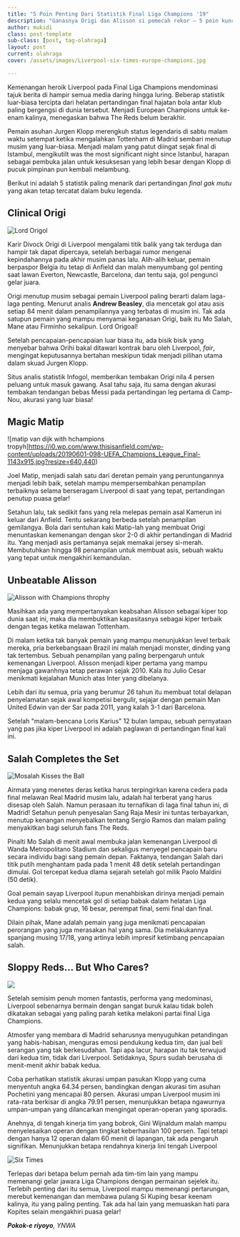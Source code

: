 ```yaml
---
title: "5 Poin Penting Dari Statistik Final Liga Champions '19"
description: "Ganasnya Origi dan Alisson si pemecah rekor – 5 poin kunci dari key Final Liga Champions"
author: mukidi
class: post-template
sub-class: [post, tag-olahraga]
layout: post
current: olahraga
cover: /assets/images/Liverpool-six-times-europe-champions.jpg

---
```

Kemenangan heroik Liverpool pada Final Liga Champions mendominasi tajuk berita di hampir semua media daring hingga luring. Beberap statistik luar-biasa tercipta dari helatan pertandingan final hajatan bola antar klub paling bergengsi di dunia tersebut. Menjadi European Champions untuk ke-enam kalinya, menegaskan bahwa The Reds belum berakhir.

Pemain asuhan Jurgen Klopp merengkuh status legendaris di sabtu malam waktu setempat ketika mengalahkan Tottenham di Madrid sembari menutup musim yang luar-biasa. Menjadi malam yang patut diingat sejak final di Istambul, mengikutiIt was the most significant night since Istanbul, harapan sebagai pembuka jalan untuk kesuksesan yang lebih besar dengan Klopp di pucuk pimpinan pun kembali melambung.

Berikut ini adalah 5 statistik paling menarik dari pertandingan _final gak mutu_ yang akan tetap tercatat dalam buku legenda.

## Clinical Origi

![Lord Origol](/assets/images/lord-origi.jpg)

Karir Divock Origi di Liverpool mengalami titik balik yang tak terduga dan hampir tak dapat dipercaya, setelah berbagai rumor mengenai kepindahannya pada akhir musim panas lalu. Alih-alih keluar, pemain berpaspor Belgia itu tetap di Anfield dan malah menyumbang gol penting saat lawan Everton, Newcastle, Barcelona, dan tentu saja, gol pengunci gelar juara.

Origi menutup musim sebagai pemain Liverpool paling berarti dalam laga-laga penting. Menurut analis **Andrew Beasley**, dia mencetak gol atau asis setiap 84 menit dalam penampilannya yang terbatas di musim ini. Tak ada satupun pemain yang mampu menyamai keganasan Origi, baik itu Mo Salah, Mane atau Firminho sekalipun. Lord Origoal!

Setelah pencapaian-pencapaian luar biasa itu, ada bisik bisik yang menyebar bahwa Orihi bakal ditawari kontrak baru oleh Liverpool, _fair_, mengingat keputusannya bertahan meskipun tidak menjadi pilihan utama dalam skuad Jurgen Klopp.

Situs analis statistik Infogol, memberikan tembakan Origi nila 4 persen peluang untuk masuk gawang. Asal tahu saja, itu sama dengan akurasi tembakan tendangan bebas Messi pada pertandingan leg pertama di Camp-Nou, akurasi yang luar biasa!

## Magic Matip

![matip van dijk with hchampions tropyh]https://i0.wp.com/www.thisisanfield.com/wp-content/uploads/20190601-098-UEFA_Champions_League_Final-1143x915.jpg?resize=640,440)

Joel Matip, menjadi salah satu dari deretan pemain yang peruntungannya menjadi lebih baik, setelah mampu mempersembahkan penampilan terbaiknya selama berseragam Liverpool di saat yang tepat, pertandingan penutup puasa gelar!

Setahun lalu, tak sedikit fans yang  rela melepas pemain asal Kamerun ini keluar dari Anfield. Tentu sekarang berbeda setelah penampilan gemilangya. Bola dari sentuhan kaki Matip-lah yang membuat Origi menuntaskan kemenangan dengan skor 2-0 di akhir pertandingan di Madrid itu. Yang menjadi asis pertamanya sejak memakai jersey si-merah. Membutuhkan hingga 98 penampilan untuk membuat asis, sebuah waktu yang tepat untuk mengakhiri kemandulan.

## Unbeatable Alisson

![Alisson with Champions throphy](assets/images/allison-memeluk-kuping-besar.jpg)

Masihkan ada yang mempertanyakan keabsahan Alisson sebagai kiper top dunia saat ini, maka dia membuktikan kapasitasnya sebagai kiper terbaik dengan tegas ketika melawan Tottenham.

Di malam ketika tak banyak pemain yang mampu menunjukkan level terbaik mereka, pria berkebangsaan Brazil ini malah menjadi monster, dinding yang tak tertembus. Sebuah penampilan yang paling berpengaruh untuk kemenangan Liverpool. Alisson menjadi kiper pertama yang mampu menjaga gawanhnya tetap perawan sejak 2010. Kala itu Julio Cesar menikmati kejalahan Munich atas Inter yang dibelanya.

Lebih dari itu semua, pria yang berumur 26 tahun itu membuat total delapan penyelamatan sejak awal kompetisi bergulir, sejajar dengan pemain Man United Edwin van der Sar pada 2011, yang kalah 3-1 dari Barcelona.

Setelah "malam-bencana Loris Karius" 12 bulan lampau, sebuah pernyataan yang pas jika kiper Liverpool ini adalah paglawan di pertandingan final kali ini.

## Salah Completes the Set

![Mosalah Kisses the Ball](/assets/images/mosalah-kiss-penalti.jpg)

Airmata yang menetes deras ketika harus terpingirkan karena cedera pada final melawan Real Madrid musim lalu, adalah hal terberat yang harus disesap oleh Salah. Namun perasaan itu ternafikan di laga final tahun ini, di Madrid! Setahun penuh penyesalan Sang Raja Mesir ini tuntas terbayarkan, menutup kenangan menyebalkan tentang Sergio Ramos dan malam paling menyakitkan bagi seluruh fans The Reds.

Pinalti Mo Salah di menit awal membuka jalan kemenangan Liverpool di Wanda Metropolitano Stadium dan sekaligus menyegel pencapain baru secara individu bagi sang pemain depan. Faktanya, tendangan Salah dari titik putih menghantam pada pada 1 menit 48 detik setelah pertandingan dimulai. Gol tercepat kedua dlama sejarah setelah gol milik Paolo Maldini (50 detik).

Goal pemain sayap Liverpool itupun menahbiskan dirinya menjadi pemain kedua yang selalu mencetak gol di setiap babak dalam helatan Liga Champions: babak grup, 16 besar, perempat final, semi final dan final. 

Dilain pihak, Mane adalah pemain yang juga menikmati pencapaian perorangan yang juga merasakan hal yang sama. Dia melakukannya spanjang musing 17/18, yang artinya lebih impresif ketimbang pencapaian salah.

## Sloppy Reds… But Who Cares?

![](/assets/images/yang-penting-Juara.jpg)

Setelah semisim penuh momen fantastis, performa yang medominasi, Liverpool sebenarnya bermain dengan sangat buruk kalau tidak boleh dikatakan sebagai yang paling parah ketika melakoni partai final Liga Champions.

Atmosfer yang membara di Madrid seharusnya menyuguhkan petandingan yang habis-habisan, menguras emosi pendukung kedua tim, dan jual beli serangan yang tak berkesudahan. Tapi apa lacur, harapan itu tak terwujud dari kedua tim, tidak dari Liverpool. Setidaknya, Spurs sudah berusaha di menit-menit akhir babak kedua.

Coba perhatikan statistik akurasi umpan pasukan Klopp yang cuma menyentuh angka 64.34 persen, bandingkan dengan akurasi tim asuhan Pochetini yang mencapai  80 persen. Akurasi umpan Liverpool musim ini rata-rata berkisar di angka 79.91 persen, menunjukkan betapa ngawurnya umpan-umpan yang dilancarkan mengingat operan-operan yang sporadis.

Anehnya, di tengah kinerja tim yang bobrok, Gini Wijnaldum malah mampu menyelesaikan operan dengan tingkat keberhasilan 100 persen. Tapi tetapi dengan hanya 12 operan dalam 60 menit di lapangan, tak ada pengaruh signifikan. Menunjukkan betapa rendahnya kinerja lini tengah Liverpool

![Six Times](/assets/images/lfc-sixth-times.jpg)

Terlepas dari betapa belum pernah ada tim-tim lain yang mampu memenangi gelar jawara Liga Champions dengan permainan sejelek itu. Terlebih penting dari itu semua, Liverpool mampu memenangi pertarungan, merebut kemenangan dan membawa pulang Si Kuping besar keenam kalinya, itu yang paling penting. Tak ada hal lain yang memuaskan hati para Kopites selain mengakhiri puasa gelar! 

_**Pokok-e riyoyo**, YNWA_
